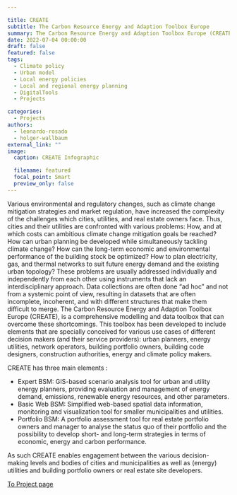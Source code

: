```yaml
---

title: CREATE
subtitle: The Carbon Resource Energy and Adaption Toolbox Europe
summary: The Carbon Resource Energy and Adaption Toolbox Europe (CREATE), is a comprehensive modelling and data toolbox that can overcome problems such as - How, and at which costs can ambitious climate change mitigation goals be reached? How can urban planning be developed while simultaneously tackling climate change? How can the long-term economic and environmental performance of the building stock be optimized? How to plan electricity, gas, and thermal networks to suit future energy demand and the existing urban topology?
date: 2022-07-04 00:00:00
draft: false
featured: false
tags:
  - Climate policy
  - Urban model 
  - Local energy policies
  - Local and regional energy planning
  - DigitalTools
  - Projects

categories:
  - Projects
authors:
  - leonardo-rosado
  - holger-wallbaum 
external_link: ""
image:
  caption: CREATE Infographic

  filename: featured
  focal_point: Smart
  preview_only: false
---
```

Various environmental and regulatory changes, such as climate change mitigation strategies and market regulation, have increased the complexity of the challenges which cities, utilities, and real estate owners face. Thus, cities and their utilities are confronted with various problems: How, and at which costs can ambitious climate change mitigation goals be reached? How can urban planning be developed while simultaneously tackling climate change? How can the long-term economic and environmental performance of the building stock be optimized? How to plan electricity, gas, and thermal networks to suit future energy demand and the existing urban topology? These problems are usually addressed individually and independently from each other using instruments that lack an interdisciplinary approach. Data collections are often done “ad hoc” and not from a systemic point of view, resulting in datasets that are often incomplete, incoherent, and with different structures that make them difficult to merge.
The Carbon Resource Energy and Adaption Toolbox Europe (CREATE), is a comprehensive modelling and data toolbox that can overcome these shortcomings. This toolbox has been developed to include elements that are specially conceived for various use cases of different decision makers (and their service providers): urban planners, energy utilities, network operators, building portfolio owners, building code designers, construction authorities, energy and climate policy makers. 

CREATE has three main elements :  
* Expert BSM: GIS-based scenario analysis tool for urban and utility energy planners, providing evaluation and management of energy demand, emissions, renewable energy resources, and other parameters. 
* Basic Web BSM: Simplified web-based spatial data information, monitoring and visualization tool for smaller municipalities and utilities. 
* Portfolio BSM: A portfolio assessment tool for real estate portfolio owners and manager to analyse the status quo of their portfolio and the possibility to develop short- and long-term strategies in terms of economic, energy and carbon performance. 

As such CREATE enables engagement between the various decision-making levels and bodies of cities and municipalities as well as (energy) utilities and building portfolio owners or real estate site developers.

[To Project page](https://research.chalmers.se/en/publication/517254)
